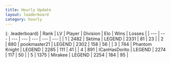 ```yaml
---
title: Hourly Update
layout: leaderboard
category: hourly
---
```


{: .leaderboard}
| Rank | LV | Player | Division | Elo | Wins | Losses |
| --- | --- | --- | --- | --- | --- | --- |
| <span data-change="0">1</span> | 2482 | <span title="ID: 353063">Sktima</span> | LEGEND | <span data-change="0">2331</span> | <span data-change="0">81</span> | <span data-change="0">23</span> |
| <span data-change="0">2</span> | 880 | <span title="ID: 652474">pookmaster21</span> | LEGEND | <span data-change="0">2302</span> | <span data-change="0">158</span> | <span data-change="0">56</span> |
| <span data-change="0">3</span> | 744 | <span title="ID: 742939">Phantom Knight</span> | LEGEND | <span data-change="0">2285</span> | <span data-change="0">111</span> | <span data-change="0">41</span> |
| <span data-change="0">4</span> | 891 | <span title="ID: 415713">ICanHasDorito</span> | LEGEND | <span data-change="0">2274</span> | <span data-change="0">117</span> | <span data-change="0">50</span> |
| <span data-change="0">5</span> | 1375 | <span title="ID: 416373">Mirakee</span> | LEGEND | <span data-change="0">2254</span> | <span data-change="0">184</span> | <span data-change="0">95</span> |